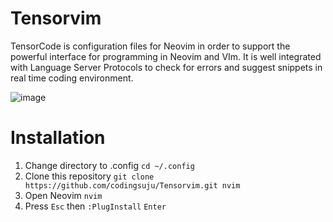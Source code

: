 # Tensorvim
TensorCode is configuration files for Neovim in order to support the powerful interface for programming in Neovim and VIm. It is well integrated with Language Server Protocols to check for errors and suggest snippets in real time coding environment.

![image](https://drive.google.com/uc?export=view&id=1YAaOMaOQQsJu0CqdyxQdBw1NEo0TY8F4)

# Installation
1. Change directory to .config `cd ~/.config`
2. Clone this repository `git clone https://github.com/codingsuju/Tensorvim.git nvim`
3. Open Neovim `nvim`
4. Press `Esc` then `:PlugInstall` `Enter`
